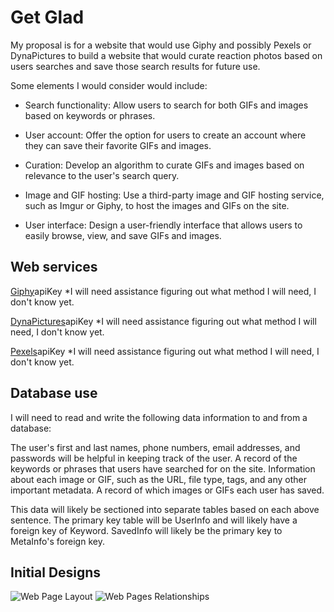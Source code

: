 Get Glad
========

My proposal is for a website that would use Giphy and possibly Pexels or DynaPictures to build a website that would curate reaction photos based on users searches and save those search results for future use. 

Some elements I would consider would include: 
* Search functionality: Allow users to search for both GIFs and images based on keywords or phrases.

* User account: Offer the option for users to create an account where they can save their favorite GIFs and images.

* Curation: Develop an algorithm to curate GIFs and images based on relevance to the user's search query.

* Image and GIF hosting: Use a third-party image and GIF hosting service, such as Imgur or Giphy, to host the images and GIFs on the site.

* User interface: Design a user-friendly interface that allows users to easily browse, view, and save GIFs and images.

Web services
-----------

[Giphy](https://developers.giphy.com/docs/sdk)apiKey
*I will need assistance figuring out what method I will need, I don't know yet.

[DynaPictures](https://dynapictures.com/)apiKey
*I will need assistance figuring out what method I will need, I don't know yet.

[Pexels](https://www.pexels.com/api/)apiKey
*I will need assistance figuring out what method I will need, I don't know yet.

Database use
------------
I will need to read and write the following data information to and from a database:

The user's first and last names, phone numbers, email addresses, and passwords will be helpful in keeping track of the user. A record of the keywords or phrases that users have searched for on the site. Information about each image or GIF, such as the URL, file type, tags, and any other important metadata. A record of which images or GIFs each user has saved.

This data will likely be sectioned into separate tables based on each above sentence. The primary key table will be UserInfo and will likely have a foreign key of Keyword. SavedInfo will likely be the primary key to MetaInfo's foreign key.

Initial Designs
---------------
![Web Page Layout](C:/Users/17152/Documents/CVTC/SQC/sqc-project-Nootrishus/docs/pageLayout.jpg "Web Page Layout")
![Web Pages Relationships](C:/Users/17152/Documents/CVTC/SQC/sqc-project-Nootrishus/docs/pageRelationship.jpg "Web Pages Relationships")
